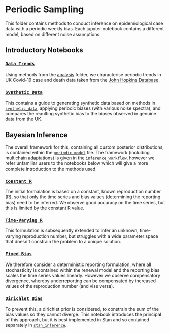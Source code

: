 # Periodic Sampling

This folder contains methods to conduct inference on epidemiological case data with a periodic weekly bias. Each jupyter notebook contains a different model, based on different noise assumptions.

## Introductory Notebooks

### [`Data Trends`](data_trends.ipynb)

Using methods from the [analysis](analysis) folder, we characterise periodic trends in UK Covid-19 case and death data taken from the [John Hopkins Database](https://coronavirus.jhu.edu/about).

### [`Synthetic Data`](synthetic_data.ipynb)

This contains a guide to generating synthetic data based on methods in [`synthetic_data`](synthetic_data), applying periodic biases (with various noise spectra), and compares the reaulting synthetic bias to the biases observed in genuine data from the UK.

## Bayesian Inference

The overall framework for this, containing all custom posterior distributions, is contained within the [`periodic_model`](periodic_model.py) file. The framework (including multichain adaptations) is given in the [`inference_workflow`](inference_workflow.py), however we refer unfamiliar users to the notebooks below which will give a more complete introduction to the methods used.

### [`Constant R`](constant_R_sampler.ipynb)

The initial formalation is based on a constant, known reproduction number (R), so that only the time series and bias values (determining the reporting bias) need to be inferred. We observe good accuracy on the time series, but this is limited by the constant R value.

### [`Time-Varying R`](varying_Rt_sampler.ipynb)

This formulation is subsequently extended to infer an unknown, time-varying reproduction number, but struggles with a wide parameter space that doesn't constrain the problem to a unique solution.

### [`Fixed Bias`](fixed_bias_sampler.ipynb)

We therefore consider a deterministic reporting formulation, where all stochasticity is contained within the renewal model and the reporting bias scales the time series values linearly. However we observe compensatory divergence, whereby underreporting can be compensated by increased values of the reproduction number (and vise versa).

### [`Dirichlet Bias`](dirichlet_bias_sampler.ipynb)

To prevent this, a dirichlet prior is considered, to constrain the sum of the bias values so they cannot diverge. This notebook introduces the principal of this approach, but it is best implemented in Stan and so contained separately in [`stan_inference`](../stan_inference).
